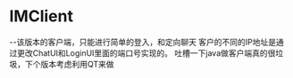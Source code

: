 # IMClient
--该版本的客户端，只能进行简单的登入，和定向聊天
客户的不同的IP地址是通过更改ChatUI和LoginUI里面的端口号实现的。
吐槽一下java做客户端真的很垃圾，下个版本考虑利用QT来做
